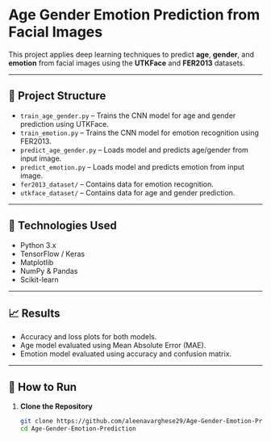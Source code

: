 # Age Gender Emotion Prediction from Facial Images

This project applies deep learning techniques to predict **age**, **gender**, and **emotion** from facial images using the **UTKFace** and **FER2013** datasets.

---

## 📁 Project Structure

- `train_age_gender.py` – Trains the CNN model for age and gender prediction using UTKFace.
- `train_emotion.py` – Trains the CNN model for emotion recognition using FER2013.
- `predict_age_gender.py` – Loads model and predicts age/gender from input image.
- `predict_emotion.py` – Loads model and predicts emotion from input image.
- `fer2013_dataset/` – Contains data for emotion recognition.
- `utkface_dataset/` – Contains data for age and gender prediction.


---

## 🧠 Technologies Used

- Python 3.x
- TensorFlow / Keras
- Matplotlib
- NumPy & Pandas
- Scikit-learn

---

## 📈 Results

- Accuracy and loss plots for both models.
- Age model evaluated using Mean Absolute Error (MAE).
- Emotion model evaluated using accuracy and confusion matrix.



---

## 🚀 How to Run

1. **Clone the Repository**

   ```bash
   git clone https://github.com/aleenavarghese29/Age-Gender-Emotion-Prediction.git
   cd Age-Gender-Emotion-Prediction
